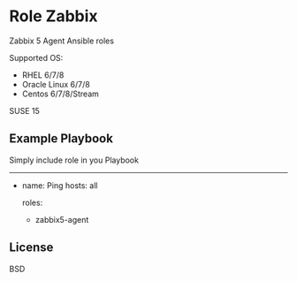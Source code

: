 Role Zabbix
=========

Zabbix 5 Agent Ansible roles

Supported OS:

- RHEL 6/7/8 <br>
- Oracle Linux 6/7/8
- Centos 6/7/8/Stream

SUSE 15

Example Playbook
----------------

Simply include role in you Playbook

---
- name: Ping
  hosts: all

  roles:
    - zabbix5-agent


License
-------

BSD
